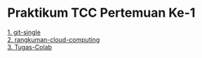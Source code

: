 <h1>Praktikum TCC Pertemuan Ke-1</h1>

[1. git-single](/minggu-01/git-single.md)<br/>
[2. rangkuman-cloud-computing](/minggu-01/rangkuman-cloud-computing.md)<br/>
[3. Tugas-Colab](/minggu-01/git-kolaborasi.md)
